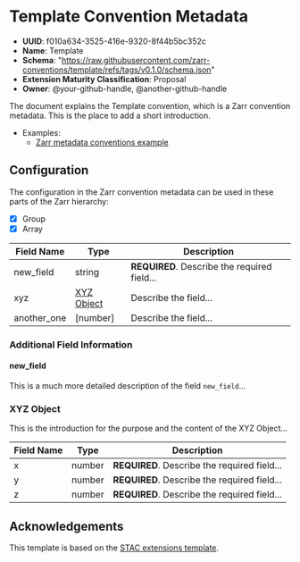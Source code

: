 # Template Convention Metadata

- **UUID**: f010a634-3525-416e-9320-8f44b5bc352c
- **Name**: Template
- **Schema**: "https://raw.githubusercontent.com/zarr-conventions/template/refs/tags/v0.1.0/schema.json"
- **Extension Maturity Classification**: Proposal
- **Owner**: @your-github-handle, @another-github-handle

The document explains the Template convention, which is a Zarr convention metadata. This is the place to add a short introduction.

- Examples:
    - [Zarr metadata conventions example](examples/zarr_convention_metadata.json)

## Configuration

The configuration in the Zarr convention metadata can be used in these parts of the Zarr hierarchy:

- [x] Group
- [x] Array

| Field Name           | Type                      | Description                                  |
| -------------------- | ------------------------- | -------------------------------------------- |
| new_field   | string                    | **REQUIRED**. Describe the required field... |
| xyz         | [XYZ Object](#xyz-object) | Describe the field...                        |
| another_one | \[number]                 | Describe the field...                        |

### Additional Field Information

#### new_field

This is a much more detailed description of the field `new_field`...

### XYZ Object

This is the introduction for the purpose and the content of the XYZ Object...

| Field Name | Type   | Description                                  |
| ---------- | ------ | -------------------------------------------- |
| x          | number | **REQUIRED**. Describe the required field... |
| y          | number | **REQUIRED**. Describe the required field... |
| z          | number | **REQUIRED**. Describe the required field... |

## Acknowledgements

This template is based on the [STAC extensions template](https://github.com/stac-extensions/template/blob/main/README.md).
